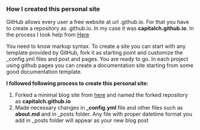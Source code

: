### How I created this personal site

GitHub allows every user a free website at url <username>.github.io. For that you have to create a repository as <username>.github.io. In my case it was **capitalch.github.io**. In the process I took help from [Here](https://www.smashingmagazine.com/2014/08/build-blog-jekyll-github-pages/)
  
You need to know markup syntax. To create a site you can start with any template provided by GitHub, fork it as starting point and customize the _config.yml files and post and pages. You are ready to go. In each project using github pages you can create a documentation site starting from some good documentation template.
  
**I followed following process to create this personal site:**
1. Forked a minimal blog site from [here](https://github.com/barryclark/jekyll-now) and named the forked repository as **capitalch.github.io**
2. Made necessary changes in **_config.yml** file and other files such as **about.md** and in _posts folder. Any file with proper datetime format you add in _posts folder will appear as your new blog post
